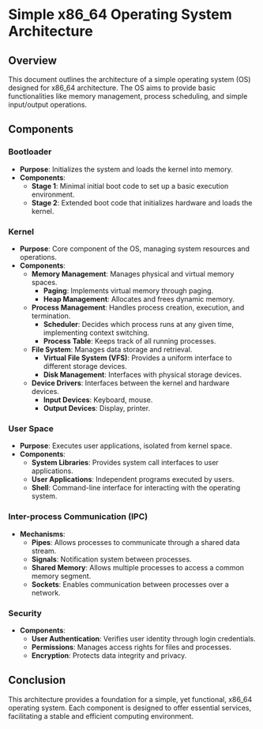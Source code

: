 # Simple x86_64 Operating System Architecture

## Overview

This document outlines the architecture of a simple operating system (OS) designed for x86_64 architecture. The OS aims to provide basic functionalities like memory management, process scheduling, and simple input/output operations.

## Components

### Bootloader

- **Purpose**: Initializes the system and loads the kernel into memory.
- **Components**:
  - **Stage 1**: Minimal initial boot code to set up a basic execution environment.
  - **Stage 2**: Extended boot code that initializes hardware and loads the kernel.

### Kernel

- **Purpose**: Core component of the OS, managing system resources and operations.
- **Components**:
  - **Memory Management**: Manages physical and virtual memory spaces.
    - **Paging**: Implements virtual memory through paging.
    - **Heap Management**: Allocates and frees dynamic memory.
  - **Process Management**: Handles process creation, execution, and termination.
    - **Scheduler**: Decides which process runs at any given time, implementing context switching.
    - **Process Table**: Keeps track of all running processes.
  - **File System**: Manages data storage and retrieval.
    - **Virtual File System (VFS)**: Provides a uniform interface to different storage devices.
    - **Disk Management**: Interfaces with physical storage devices.
  - **Device Drivers**: Interfaces between the kernel and hardware devices.
    - **Input Devices**: Keyboard, mouse.
    - **Output Devices**: Display, printer.

### User Space

- **Purpose**: Executes user applications, isolated from kernel space.
- **Components**:
  - **System Libraries**: Provides system call interfaces to user applications.
  - **User Applications**: Independent programs executed by users.
  - **Shell**: Command-line interface for interacting with the operating system.

### Inter-process Communication (IPC)

- **Mechanisms**:
  - **Pipes**: Allows processes to communicate through a shared data stream.
  - **Signals**: Notification system between processes.
  - **Shared Memory**: Allows multiple processes to access a common memory segment.
  - **Sockets**: Enables communication between processes over a network.

### Security

- **Components**:
  - **User Authentication**: Verifies user identity through login credentials.
  - **Permissions**: Manages access rights for files and processes.
  - **Encryption**: Protects data integrity and privacy.

## Conclusion

This architecture provides a foundation for a simple, yet functional, x86_64 operating system. Each component is designed to offer essential services, facilitating a stable and efficient computing environment.

